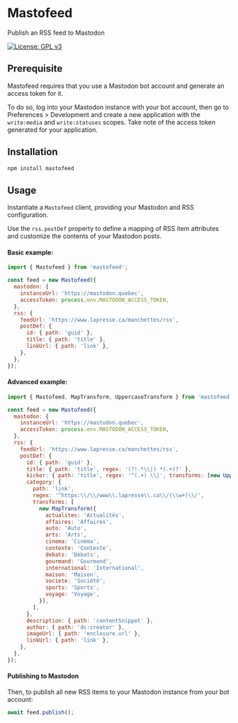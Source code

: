 # Mastofeed

Publish an RSS feed to Mastodon

[![License: GPL v3](https://img.shields.io/badge/License-GPLv3-blue.svg)](https://www.gnu.org/licenses/gpl-3.0)

## Prerequisite

Mastofeed requires that you use a Mastodon bot account and generate an access token for it.

To do so, log into your Mastodon instance with your bot account, then go to Preferences > Development and create a new
application with the `write:media` and `write:statuses` scopes. Take note of the access token generated for your
application.

## Installation

```bash
npm install mastofeed
```

## Usage

Instantiate a `Mastofeed` client, providing your Mastodon and RSS configuration.

Use the `rss.postDef` property to define a mapping of RSS item attributes and customize the contents of your Mastodon
posts.

#### Basic example:

```js
import { Mastofeed } from 'mastofeed';

const feed = new Mastofeed({
  mastodon: {
    instanceUrl: 'https://mastodon.quebec',
    accessToken: process.env.MASTODON_ACCESS_TOKEN,
  },
  rss: {
    feedUrl: 'https://www.lapresse.ca/manchettes/rss',
    postDef: {
      id: { path: 'guid' },
      title: { path: 'title' },
      linkUrl: { path: 'link' },
    },
  },
});
```

#### Advanced example:

```js
import { Mastofeed, MapTransform, UppercaseTransform } from 'mastofeed';

const feed = new Mastofeed({
  mastodon: {
    instanceUrl: 'https://mastodon.quebec',
    accessToken: process.env.MASTODON_ACCESS_TOKEN,
  },
  rss: {
    feedUrl: 'https://www.lapresse.ca/manchettes/rss',
    postDef: {
      id: { path: 'guid' },
      title: { path: 'title', regex: '(?!.*\\|) *(.+)?' },
      kicker: { path: 'title', regex: '^(.+) \\|', transforms: [new UppercaseTransform()] },
      category: {
        path: 'link',
        regex: '^https:\\/\\/www\\.lapresse\\.ca\\/(\\w+)\\/',
        transforms: [
          new MapTransform({
            actualites: 'Actualités',
            affaires: 'Affaires',
            auto: 'Auto',
            arts: 'Arts',
            cinema: 'Cinéma',
            contexte: 'Contexte',
            debats: 'Débats',
            gourmand: 'Gourmand',
            international: 'International',
            maison: 'Maison',
            societe: 'Société',
            sports: 'Sports',
            voyage: 'Voyage',
          }),
        ],
      },
      description: { path: 'contentSnippet' },
      author: { path: 'dc:creator' },
      imageUrl: { path: 'enclosure.url' },
      linkUrl: { path: 'link' },
    },
  },
});
```

#### Publishing to Mastodon

Then, to publish all new RSS items to your Mastodon instance from your bot account:

```js
await feed.publish();
```
